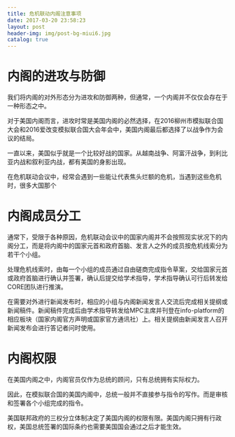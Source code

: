 ```yaml
---
title: 危机联动内阁注意事项
date: 2017-03-20 23:58:23
layout: post
header-img: img/post-bg-miui6.jpg
catalog: true
---
```

# 内阁的进攻与防御

我们将内阁的对外形态分为进攻和防御两种，但通常，一个内阁并不仅仅会存在于一种形态之中。

对于美国内阁而言，进攻时常是美国内阁的必然选择，在2016柳州市模拟联合国大会和2016爱改变模拟联合国大会年会中，美国内阁最后都选择了以战争作为会议的结局。

一直以来，美国似乎就是一个比较好战的国家。从越南战争、阿富汗战争，到利比亚内战和叙利亚内战，都有美国的身影出现。

在危机联动会议中，经常会遇到一些能让代表焦头烂额的危机，当遇到这些危机时，很多大国那个

# 内阁成员分工

通常下，受限于各种原因，危机联动会议中的国家内阁并不会按照现实状况下的内阁分工，而是将内阁中的国家元首和政府首脑、发言人之外的成员按危机线索分为若干个小组。

处理危机线索时，由每一个小组的成员通过自由磋商完成指令草案，交给国家元首或政府首脑进行确认并签署，确认后提交给学术指导，学术指导确认可行后转发给CORE团队进行推演。

在需要对外进行新闻发布时，相应的小组与内阁新闻发言人交流后完成相关提纲或新闻稿件。新闻稿件完成后由学术指导转发给MPC主席并刊登在info-platform的相应板块（国家内阁官方声明或国家官方通讯社）上。相关提纲由新闻发言人召开新闻发布会进行答记者问时使用。

# 内阁权限

在美国内阁之中，内阁官员仅作为总统的顾问，只有总统拥有实际权力。

因此，在模拟联合国的美国内阁中，总统一般并不直接参与指令的写作。而是审核和签署各个小组完成的指令。

美国联邦政府的三权分立体制决定了美国内阁的权限有限。美国内阁只拥有行政权，美国总统签署的国际条约也需要美国国会通过之后才能生效。